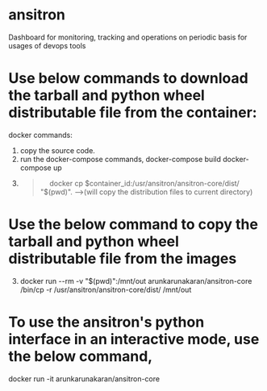 # ansitron
Dashboard for monitoring, tracking and operations on periodic basis for usages of devops tools

# Use below commands to download the tarball and python wheel distributable file from the container:
docker commands:
 1. copy the source code.
 2. run the docker-compose commands,
    docker-compose build
    docker-compose up
 3. > &emsp; docker cp $container_id:/usr/ansitron/ansitron-core/dist/ "$(pwd)". -->(will copy the distribution files to current directory)
    
# Use the below command to copy the tarball and python wheel distributable file from the images
 3. docker run --rm -v "$(pwd)":/mnt/out arunkarunakaran/ansitron-core /bin/cp -r /usr/ansitron/ansitron-core/dist/ /mnt/out

# To use the ansitron's python interface in an interactive mode, use the below command,
docker run -it arunkarunakaran/ansitron-core

